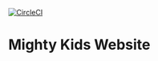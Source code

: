  [![CircleCI](https://circleci.com/gh/MightyKidsPreschool/website.svg?style=shield&circle-token=4ca55aa5a3ee7531f85946e34aac9150e341354b)](https://circleci.com/gh/MightyKidsPreschool/website)

# Mighty Kids Website
